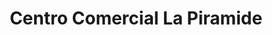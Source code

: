 ---
title: "Centro Comercial La Piramide"
url: /caracas/centro-comercial-la-piramide/
shop: centro comercial
---